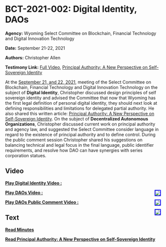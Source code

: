# BCT-2021-002: Digital Identity, DAOs

**Agency:** Wyoming Select Committee on Blockchain, Financial Technology and Digital Innovation Technology

**Date:** September 21-22, 2021

**Authors:** Christopher Allen

**Testimony Link:** [Full Video](https://www.youtube.com/watch?v=ONOK0-YL4GQ), [Principal Authority: A New Perspective on Self-Sovereign Identity](https://wyoleg.gov/InterimCommittee/2021/S19-2021092117-02DigitalIDpresentation.pdf)

At the [September 21, and 22, 2021](https://www.wyoleg.gov/Committees/2021/S19), meeting of the Select Committee on Blockchain, Financial Technology and Digital Innovation Technology on the subject of **Digital Identity**, Christopher discussed design principles of self sovereign identity and advised the Committee that now that Wyoming has the first legal definition of  personal digital identity, they should next look at defining responsibilities and limitations for delegated partial authority. He also shared this written article: [Principal Authority: A New Perspective on Self-Sovereign Identity](https://wyoleg.gov/InterimCommittee/2021/S19-2021092117-02DigitalIDpresentation.pdf). On the subject of **Decentralized Autonomous Organizations**, Christopher discussed current work on principal authority and agency law, and suggested the Select Committee consider language in regard to the existence of principal authority and to define control. During the public comment session Christopher shared his suggestions on balancing technical and legal focus in the final language, public identifier requirements, and resolve how DAO can have synergies with series corporation statues.

## Video

<a href="https://www.youtube.com/watch?v=ONOK0-YL4GQ&t=4860s"><b>Play Digital Identity Video :</b></a>

<a href="https://www.youtube.com/watch?v=ONOK0-YL4GQ&t=4860s"><img src="https://img.youtube.com/vi/ONOK0-YL4GQ/hqdefault.jpg" style="float: right; border: 2px solid blue"></a>

<a href="https://www.youtube.com/watch?v=ONOK0-YL4GQ&t=11900s"><b>Play DAOs Video :</b></a>

<a href="https://www.youtube.com/watch?v=ONOK0-YL4GQ&t=11900s"><img src="https://img.youtube.com/vi/ONOK0-YL4GQ/hqdefault.jpg" style="float: right; border: 2px solid blue"></a>

<a href="https://www.youtube.com/watch?v=ONOK0-YL4GQ&t=60s"><b>Play DAOs Public Comment Video :</b></a>

<a href="https://www.youtube.com/watch?v=ONOK0-YL4GQ&t=60s"><img src="https://img.youtube.com/vi/ONOK0-YL4GQ/hqdefault.jpg" style="float: right; border: 2px solid blue"></a>

## Text

<a href="https://wyoleg.gov/InterimCommittee/2021/S19-20210921MeetingMinutes.pdf"><b>Read Minutes</b></a>

[**Read Principal Authority: A New Perspective on Self-Sovereign Identity**](https://wyoleg.gov/InterimCommittee/2021/S19-2021092117-02DigitalIDpresentation.pdf)
